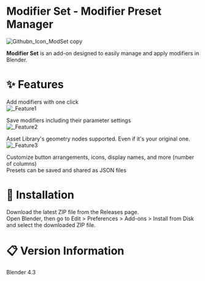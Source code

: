 # Modifier Set - Modifier Preset Manager
![Githubn_Icon_ModSet copy](https://github.com/user-attachments/assets/cd2a3fe9-af6f-4eaf-9970-c0914e95aab5)

**Modifier Set** is an add-on designed to easily manage and apply modifiers in Blender.  



# ✨ Features
Add modifiers with one click  
![_Feature1](https://github.com/user-attachments/assets/83be67fa-bebc-49b3-adb3-04b8d5f63ff5)


Save modifiers including their parameter settings   
![_Feature2](https://github.com/user-attachments/assets/ba823c68-55b9-48f1-940c-76ea26ba2556)

Asset Library's geometry nodes supported. Even if it's your original one.  
![_Feature3](https://github.com/user-attachments/assets/d3979516-16b5-4ea7-b08d-287a1271e410)


Customize button arrangements, icons, display names, and more       (number of columns)  
Presets can be saved and shared as JSON files    

# 🚀 Installation
Download the latest ZIP file from the Releases page.  
Open Blender, then go to Edit > Preferences > Add-ons > Install from Disk and select the downloaded ZIP file.  

# 📋 Version Information  
Blender 4.3

